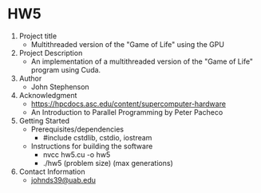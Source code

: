 # HW5
1. Project title
    * Multithreaded version of the "Game of Life" using the GPU
2. Project Description
    * An implementation of a multithreaded version of the "Game of Life" program using Cuda.
3. Author
    * John Stephenson
4. Acknowledgment
    * https://hpcdocs.asc.edu/content/supercomputer-hardware
    * An Introduction to Parallel Programming by Peter Pacheco
5. Getting Started
    * Prerequisites/dependencies
        * #include cstdlib, cstdio, iostream
    * Instructions for building the software
        * nvcc hw5.cu -o hw5
        * ./hw5 (problem size) (max generations)
6. Contact Information
    * johnds39@uab.edu